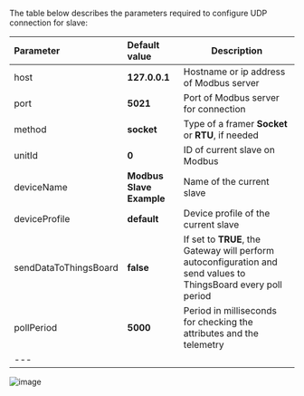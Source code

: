 The table below describes the parameters required to configure UDP connection for slave:

| **Parameter**         | **Default value**        | **Description**                                                                                                 |
|:----------------------|:-------------------------|-----------------------------------------------------------------------------------------------------------------
| host                  | **127.0.0.1**            | Hostname or ip address of Modbus server                                                                         |
| port                  | **5021**                 | Port of Modbus server for connection                                                                            |
| method                | **socket**               | Type of a framer **Socket** or **RTU**, if needed                                                               |
| unitId                | **0**                    | ID of current slave on Modbus                                                                                   |
| deviceName            | **Modbus Slave Example** | Name of the current slave                                                                                       |
| deviceProfile         | **default**              | Device profile of the current slave                                                                             |
| sendDataToThingsBoard | **false**                | If set to **TRUE**, the Gateway will perform autoconfiguration and send values to ThingsBoard every poll period |
| pollPeriod            | **5000**                 | Period in milliseconds for checking the attributes and the telemetry                                            |
| ---                   

![image](https://img.thingsboard.io/gateway/modbus-connector/udp-server-configuration-section-advanced-1-ce.png)
